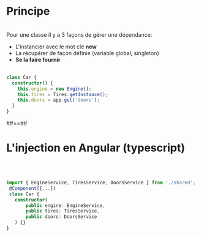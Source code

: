<!-- .slide: class="with-code inconsolata" -->
# Principe
<br>
Pour une classe il y a 3 façons de gérer une dépendance:

- L'instancier avec le mot clé <b>new</b>
- La récupérer de façon définie (variable global, singleton)
- <b>Se la faire fournir</b> <br><br>

```typescript
class Car {
  constructor() {
    this.engine = new Engine();
    this.tires = Tires.getInstance();
    this.doors = app.get('doors');
  }
}
```
<!-- .element: class="big-code" -->

##==##
<!-- .slide: class="with-code inconsolata" -->
# L'injection en Angular (typescript)
<br><br>

```typescript
import { EngineService, TiresService, DoorsService } from './shared';
 @Component({...})
 class Car {
   constructor(
       public engine: EngineService,
       public tires: TiresService,
       public doors: DoorsService
   ) {}
}
```
<!-- .element: class="big-code" -->
